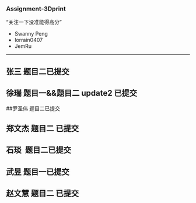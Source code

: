 ### Assignment-3Dprint
“关注一下没准能得高分”
- Swanny Peng 
- lorrain0407 
- JemRu
---

## 张三 题目二已提交
## 徐瑞 题目一&&题目二 update2 已提交
##罗圣伟 题目二已提交
## 郑文杰 题目二 已提交
## 石琰  题目二已提交
## 武昱 题目一已提交
## 赵文慧 题目二 已提交
